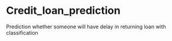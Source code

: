 # Credit_loan_prediction
Prediction whether someone will have delay in returning loan with classification
